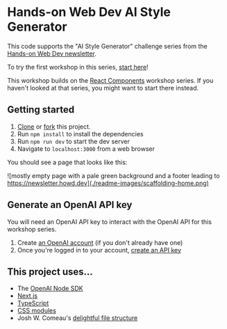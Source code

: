 # Hands-on Web Dev AI Style Generator

This code supports the "AI Style Generator" challenge series from the [Hands-on Web Dev newsletter](https://newsletter.howd.dev).

To try the first workshop in this series, [start here](https://newsletter.howd.dev/challenges/023/)!

This workshop builds on the [React Components](https://newsletter.howd.dev/challenges/017/) workshop series. If you haven't looked at that series, you might want to start there instead.

## Getting started

1. [Clone](https://docs.github.com/en/repositories/creating-and-managing-repositories/cloning-a-repository) or [fork](https://docs.github.com/en/pull-requests/collaborating-with-pull-requests/working-with-forks/fork-a-repo) this project.
2. Run `npm install` to install the dependencies
3. Run `npm run dev` to start the dev server
4. Navigate to `localhost:3000` from a web browser

You should see a page that looks like this:

![mostly empty page with a pale green background and a footer leading to https://newsletter.howd.dev](./readme-images/scaffolding-home.png)

## Generate an OpenAI API key

You will need an OpenAI API key to interact with the OpenAI API for this workshop series.

1. Create [an OpenAI account](https://platform.openai.com/signup) (if you don't already have one)
2. Once you're logged in to your account, [create an API key](https://platform.openai.com/account/api-keys)

## This project uses...

- The [OpenAI Node SDK](https://github.com/openai/openai-node)
- [Next.js](https://nextjs.org/)
- [TypeScript](https://www.typescriptlang.org/)
- [CSS modules](https://github.com/css-modules/css-modules)
- Josh W. Comeau's [delightful file structure](https://www.joshwcomeau.com/react/file-structure/)
